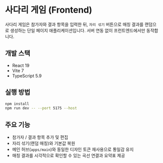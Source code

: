 # 사다리 게임 (Frontend)

사다리 게임은 참가자와 결과 항목을 입력한 뒤, `자리 섞기` 버튼으로 매칭 결과를 랜덤으로 생성하는 단일 페이지 애플리케이션입니다. 서버 연동 없이 프런트엔드에서만 동작합니다.

## 개발 스택

- React 19
- Vite 7
- TypeScript 5.9

## 실행 방법

```bash
npm install
npm run dev -- --port 5175 --host
```

## 주요 기능

- 참가자 / 결과 항목 추가 및 편집
- 자리 섞기(랜덤 매칭)와 기본값 복원
- 메인 허브(`apps/main`)와 동일한 디자인 토큰 재사용으로 통일감 유지
- 매칭 결과를 시각적으로 확인할 수 있는 곡선 연결과 요약표 제공
